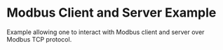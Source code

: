# Modbus Client and Server Example

Example allowing one to interact with Modbus client and server over Modbus TCP protocol.
